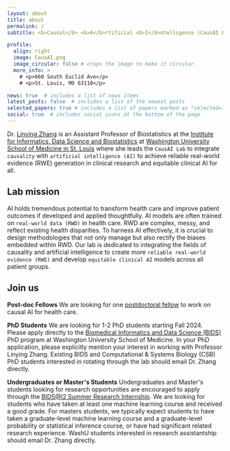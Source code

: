 ```yaml
---
layout: about
title: about
permalink: /
subtitle: <b>Causal</b> <b>A</b>rtificial <b>I</b>ntelligence (CausAI Lab)

profile:
  align: right
  image: CausAI.png
  image_circular: false # crops the image to make it circular
  more_info: >
    # <p>660 South Euclid Ave</p>
    # <p>St. Louis, MO 63110</p>

news: true  # includes a list of news items
latest_posts: false  # includes a list of the newest posts
selected_papers: true # includes a list of papers marked as "selected={true}"
social: true  # includes social icons at the bottom of the page
---
```

Dr. [Linying Zhang](https://linyingzhang.com) is an Assistant Professor of Biostatistics at the [Institute for Informatics, Data Science and Biostatistics](https://i2db.wustl.edu) at [Washington University School of Medicine in St. Louis](https://medicine.wustl.edu) where she leads the `CausAI Lab` to integrate `causality` with `artificial intelligence (AI)` to achieve reliable real-world evidence (RWE) generation in clinical research and equitable clinical AI for all.

## Lab mission
AI holds tremendous potential to transform health care and improve patient outcomes if developed and applied thoughtfully. AI models are often trained on `real-world data (RWD)` in health care. RWD are  complex, messy, and reflect existing health disparities. To harness AI effectively, it is crucial to design methodologies that not only manage but also rectify the biases embedded within RWD. Our lab is dedicated to integrating the fields of causality and artificial intelligence to create more `reliable real-world evidence (RWE)` and develop `equitable clinical AI` models across all patient groups.

## Join us
**Post-doc Fellows** We are looking for one [postdoctoral fellow](https://linyingzhang.com/files/Postdoc.pdf) to work on causal AI for health care.

**PhD Students** We are looking for 1-2 PhD students starting Fall 2024. Please apply directly to the [Biomedical Informatics and Data Science (BIDS)](https://dbbs.wustl.edu/programs/biomedical-informatics-data-science/) PhD program at Washington University School of Medicine. In your PhD application, please explicitly mention your interest in working with Professor Linying Zhang. Existing BIDS and Computational & Systems Biology (CSB) PhD students interested in rotating through the lab should email Dr. Zhang directly.

**Undergraduates or Master's Students** Undergraduates and Master's students looking for research opportunities are encouraged to apply through the [BIDS@I2 Summer Research Internship](https://i2db.wustl.edu/education-programs/bids-summer-internship/). We are looking for students who have taken at least one machine learning course and received a good grade. For masters students, we typically expect students to have taken a graduate-level machine learning course and a graduate-level probability or statistical inference course, or have had significant related research experience. WashU students interested in research assistantship should email Dr. Zhang directly.


